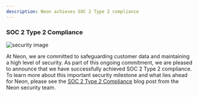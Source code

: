 ```yaml
---
description: Neon achieves SOC 2 Type 2 compliance
---
```


### SOC 2 Type 2 Compliance

![security image](/docs/relnotes/neon-soc2.jpg)

At Neon, we are committed to safeguarding customer data and maintaining a high level of security. As part of this ongoing commitment, we are pleased to announce that we have successfully achieved SOC 2 Type 2 compliance. To learn more about this important security milestone and what lies ahead for Neon, please see the [SOC 2 Type 2 Compliance](https://neon.tech/blog/soc2-type2) blog post from the Neon security team.

